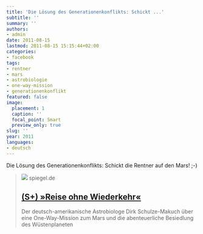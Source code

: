 ```yaml
---
title: 'Die Lösung des Generationenkonflikts: Schickt ...'
subtitle: ''
summary: ''
authors:
- admin
date: 2011-08-15
lastmod: 2011-08-15 15:15:44+02:00
categories:
- facebook
tags:
- rentner
- mars
- astrobiologie
- one-way-mission
- generationenkonflikt
featured: false
image:
  placement: 1
  caption: ''
  focal_point: Smart
  preview_only: true
slug: ''
year: 2011
languages:
- deutsch
---
```


Die Lösung des Generationenkonflikts: Schickt die Rentner auf den Mars! ;-)
> [![](https://cdn.prod.www.spiegel.de/images/af88de38-0002-0004-0000-0000832d36c2_w856_r1.778_fpx50_fpy38.77.jpg)](http://www.spiegel.de/spiegel/print/d-79051539.html)
> spiegel.de
> ## [(S+) »Reise ohne Wiederkehr«](http://www.spiegel.de/spiegel/print/d-79051539.html)
>
>Der deutsch-amerikanische Astrobiologe Dirk Schulze-Makuch über eine One-Way-Mission zum Mars und die abenteuerliche Besiedlung des Wüstenplaneten